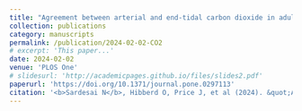 ```yaml
---
title: "Agreement between arterial and end-tidal carbon dioxide in adult patients admitted with serious traumatic brain injury"
collection: publications
category: manuscripts
permalink: /publication/2024-02-02-CO2
# excerpt: 'This paper...'
date: 2024-02-02
venue: 'PLOS One'
# slidesurl: 'http://academicpages.github.io/files/slides2.pdf'
paperurl: 'https://doi.org/10.1371/journal.pone.0297113'
citation: '<b>Sardesai N</b>, Hibberd O, Price J, et al (2024). &quot;Agreement between arterial and end-tidal carbon dioxide in adult patients admitted with serious traumatic brain injury.&quot; <i>PLOS One</i>. 19(2): e0297113.'
---
```

